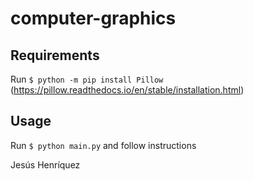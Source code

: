 # computer-graphics

## Requirements
Run `$ python -m pip install Pillow`
(https://pillow.readthedocs.io/en/stable/installation.html)

## Usage

Run `$ python main.py` and follow instructions

Jesús Henríquez
